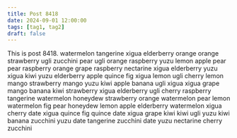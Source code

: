 ```yaml
---
title: Post 8418
date: 2024-09-01 12:00:00
tags: [tag1, tag2]
draft: false
---
```

This is post 8418.
watermelon
tangerine
xigua
elderberry
orange
orange
strawberry
ugli
zucchini
pear
ugli
orange
raspberry
yuzu
lemon
apple
pear
pear
raspberry
orange
grape
raspberry
nectarine
xigua
elderberry
yuzu
xigua
kiwi
yuzu
elderberry
apple
quince
fig
xigua
lemon
ugli
cherry
lemon
mango
strawberry
mango
yuzu
kiwi
apple
banana
ugli
xigua
xigua
grape
mango
banana
kiwi
strawberry
xigua
elderberry
ugli
cherry
raspberry
tangerine
watermelon
honeydew
strawberry
orange
watermelon
pear
lemon
watermelon
fig
pear
honeydew
lemon
apple
elderberry
watermelon
xigua
cherry
date
xigua
quince
fig
quince
date
xigua
grape
kiwi
kiwi
ugli
yuzu
kiwi
banana
zucchini
yuzu
date
tangerine
zucchini
date
yuzu
nectarine
cherry
zucchini
